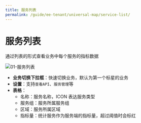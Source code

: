 ```yaml
---
title: 服务列表
permalink: /guide/ee-tenant/universal-map/service-list/
---
```


# 服务列表

通过列表的形式查看业务中每个服务的指标数据

![01-服务列表](https://yunshan-guangzhou.oss-cn-beijing.aliyuncs.com/pub/pic/202310196530f3f51c95f.png)

- **业务切换下拉框**：快速切换业务，默认为第一个标星的业务
- **设置**：支持`查看API`、`服务管理`等
- **表格**：
  - 名称：服务名称，ICON 表达服务类型
  - 服务组：服务所属服务组
  - 区域：服务所属区域
  - 指标量：统计服务作为服务端的指标量，超过阈值时会标红